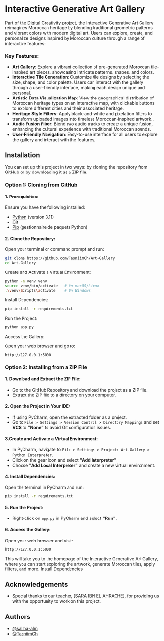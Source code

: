 # Interactive Generative Art Gallery

Part of the Digital Creativity project, the Interactive Generative Art Gallery reimagines Moroccan heritage by blending traditional geometric patterns and vibrant colors with modern digital art. Users can explore, create, and personalize designs inspired by Moroccan culture through a range of interactive features:

### Key Features:
- **Art Gallery**: Explore a vibrant collection of pre-generated Moroccan tile-inspired art pieces, showcasing intricate patterns, shapes, and colors.
- **Interactive Tile Generation**: Customize tile designs by selecting the size, shape, and color palette. Users can interact with the gallery through a user-friendly interface, making each design unique and personal.
- **Artistic Data Visualization Map**: View the geographical distribution of Moroccan heritage types on an interactive map, with clickable buttons to explore different cities and their associated heritage.
- **Heritage Style Filters**: Apply black-and-white and pixelation filters to transform uploaded images into timeless Moroccan-inspired artwork..
- **Audio Fusion Filter**: Blend two audio tracks to create a unique fusion, enhancing the cultural experience with traditional Moroccan sounds.
- **User-Friendly Navigation**: Easy-to-use interface for all users to explore the gallery and interact with the features.



## Installation
You can set up this project in two ways: by cloning the repository from GitHub or by downloading it as a ZIP file.

### Option 1: Cloning from GitHub

#### 1. Prerequisites:

Ensure you have the following installed:

- [Python](https://www.python.org/) (version 3.11)
- [Git](https://git-scm.com/)
- [Pip](https://pip.pypa.io/en/stable/) (gestionnaire de paquets Python)

#### 2. Clone the Repository:

Open your terminal or command prompt and run:

```bash
git clone https://github.com/TasniimCh/Art-Gallery
cd Art-Gallery
```

Create and Activate a Virtual Environment:

```bash
python -m venv venv
source venv/bin/activate   # On macOS/Linux
.\venv\Scripts\activate    # On Windows
```
Install Dependencies:

```bash
pip install -r requirements.txt
```
Run the Project:

```bash
python app.py
```

Access the Gallery:

Open your web browser and go to:

```
http://127.0.0.1:5000
```

### Option 2: Installing from a ZIP File
#### 1. Download and Extract the ZIP File:

- Go to the GitHub Repository and download the project as a ZIP file.
- Extract the ZIP file to a directory on your computer.

#### 2. Open the Project in Your IDE:

- If using PyCharm, open the extracted folder as a project.
- Go to `File > Settings > Version Control > Directory Mappings` and set **VCS** to **"None"** to avoid Git configuration issues.

#### 3.Create and Activate a Virtual Environment:

- In PyCharm, navigate to `File > Settings > Project: Art-Gallery > Python Interpreter`.
- Click on the gear icon and select **"Add Interpreter"**.
- Choose **"Add Local Interpreter"** and create a new virtual environment.

#### 4. Install Dependencies:
Open the terminal in PyCharm and run:

```bash
pip install -r requirements.txt
```

#### 5. Run the Project:

- Right-click on `app.py` in PyCharm and select **"Run"**.

#### 6. Access the Gallery:
Open your web browser and visit:

```
http://127.0.0.1:5000
```

This will take you to the homepage of the Interactive Generative Art Gallery, where you can start exploring the artwork, generate Moroccan tiles, apply filters, and more.
 Install Dependencies  

## Acknowledgements

 - Special thanks to our teacher, [SARA IBN EL AHRACHE], for providing us with the opportunity to work on this project.

## Authors

- [@salma-alm](https://www.github.com/salma-alm)
- [@TasniimCh](https://www.github.com/TasniimCh)


